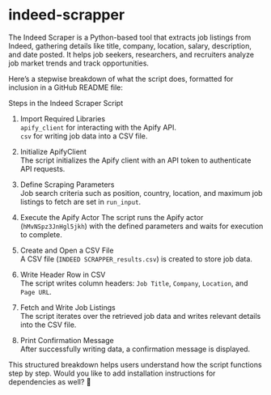 # indeed-scrapper
The Indeed Scraper is a Python-based tool that extracts job listings from Indeed, gathering details like title, company, location, salary, description, and date posted. It helps job seekers, researchers, and recruiters analyze job market trends and track opportunities.

Here’s a stepwise breakdown of what the script does, formatted for inclusion in a GitHub README file:  

 Steps in the Indeed Scraper Script  

1. Import Required Libraries  
    `apify_client` for interacting with the Apify API.  
    `csv` for writing job data into a CSV file.  

2. Initialize ApifyClient  
   The script initializes the Apify client with an API token to authenticate API requests.  

3. Define Scraping Parameters  
   Job search criteria such as position, country, location, and maximum job listings to fetch are set in `run_input`.  

4. Execute the Apify Actor 
    The script runs the Apify actor (`hMvNSpz3JnHgl5jkh`) with the defined parameters and waits for execution to complete.  

5. Create and Open a CSV File  
    A CSV file (`INDEED SCRAPPER_results.csv`) is created to store job data.  

6. Write Header Row in CSV  
    The script writes column headers: `Job Title`, `Company`, `Location`, and `Page URL`.  

7. Fetch and Write Job Listings  
   The script iterates over the retrieved job data and writes relevant details into the CSV file.  

8. Print Confirmation Message  
   After successfully writing data, a confirmation message is displayed.  

This structured breakdown helps users understand how the script functions step by step. Would you like to add installation instructions for dependencies as well? 🚀
